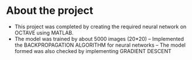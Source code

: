 # About the project
- This project was completed by creating the required neural network on OCTAVE using MATLAB.
- The model was trained by about 5000 images (20*20)
– Implemented the BACKPROPAGATION ALGORITHM for neural networks
– The model formed was also checked by implementing GRADIENT DESCENT
